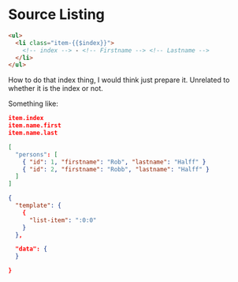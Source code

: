 # Source Listing

```HTML
<ul>
  <li class="item-{{$index}}">
    <!-- index --> - <!-- Firstname --> <!-- Lastname -->
  </li>
</ul>
```

How to do that index thing, I would think just prepare it.
Unrelated to whether it is the index or not.

Something like:

```JSON
item.index
item.name.first
item.name.last
```

```JSON
[
  "persons": [
    { "id": 1, "firstname": "Rob", "lastname": "Halff" }
    { "id": 2, "firstname": "Robb", "lastname": "Halff" }
  ]
]
```

```JSON
{
  "template": {
    {
      "list-item": ":0:0"
    }
  },

  "data": {
  }

}
```